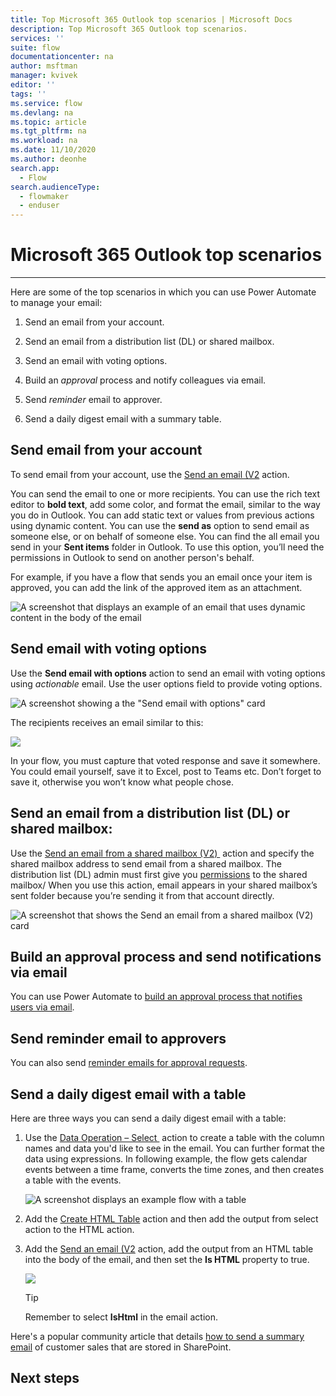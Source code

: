 ```yaml
---
title: Top Microsoft 365 Outlook top scenarios | Microsoft Docs
description: Top Microsoft 365 Outlook top scenarios.
services: ''
suite: flow
documentationcenter: na
author: msftman
manager: kvivek
editor: ''
tags: ''
ms.service: flow
ms.devlang: na
ms.topic: article
ms.tgt_pltfrm: na
ms.workload: na
ms.date: 11/10/2020
ms.author: deonhe
search.app: 
  - Flow
search.audienceType: 
  - flowmaker
  - enduser
---
```

# Microsoft 365 Outlook top scenarios
-------------

Here are some of the top scenarios in which you can use Power Automate to manage your email:

1. Send an email from your account.

1. Send an email from a distribution list (DL) or shared mailbox.

1. Send an email with voting options.

1. Build an *approval* process and notify colleagues via email.

1. Send *reminder* email to approver.

1. Send a daily digest email with a summary table.

## Send email from your account

To send email from your account, use the [Send an email (V2](https://docs.microsoft.com/connectors/office365/#send-an-email-(v2)) action. 

You can send the email to one or more recipients. You can use the rich text editor to **bold text**, add some color, and format the email, similar to the way you do in Outlook. You can add static text or values from previous actions using dynamic content. You can use the **send as** option to send email as someone else, or on behalf of someone else. You can find the all email you send in your **Sent items** folder in Outlook. To use this option, you’ll need the permissions in Outlook to send on another person's behalf.

For example, if you have a flow that sends you an email once your item is approved, you can add the link of the approved item as an attachment.

![A screenshot that displays an example of an email that uses dynamic content in the body of the email](./media/email/59d94832df7f9861bdea32454a412a1b.png)

## Send email with voting options

<!--todo add a link to actionable email-->
Use the **Send email with options** action to send an email with voting options using *actionable* email. Use the user options field to provide voting options.

   ![A screenshot showing a the "Send email with options" card](./media/email/ce1138b8163390721cc6e89eb4e421a2.png)

The recipients receives an email similar to this:

   ![](./media/email/5dde37ab039b696619474cdae9abb3bd.png)

In your flow, you must capture that voted response and save it somewhere. You could email yourself, save it to Excel, post to Teams etc. Don’t forget to save it, otherwise you won’t know what people chose.

## Send an email from a distribution list (DL) or shared mailbox:

<!---->

Use the [Send an email from a shared mailbox (V2) ](https://docs.microsoft.com/connectors/office365/#send-an-email-from-a-shared-mailbox-(v2)) action and specify the shared mailbox address to send email from a shared mailbox. The distribution list (DL) admin must first give you [permissions](https://docs.microsoft.com/microsoft-365/admin/manage/send-email-as-distribution-list?view=o365-worldwide) to the shared mailbox/ When you use this action, email appears in your shared mailbox’s sent folder because you’re sending it from that account directly.

![A screenshot that shows the Send an email from a shared mailbox (V2) card](./media/email/baedb07705820897f235ade54135a87d.png)

## Build an approval process and send notifications via email 

You can use Power Automate to [build an approval process that notifies users via email](https://o365hq.com/blog/build-an-approval-process-with-power-automate).

## Send reminder email to approvers

You can also send [reminder emails for approval requests](https://flow.microsoft.com/blog/approval-reminders-using-parallel-branches).

## Send a daily digest email with a table

Here are three ways you can send a daily digest email with a table:

1. Use the [Data Operation – Select ](https://docs.microsoft.com/power-automate/data-operations#use-the-select-action) action to create a table with the column names and data you'd like to see in the email.
You can further format the data using expressions. In following example, the flow gets calendar events between a time frame, converts the time zones, and then creates a table with the events.

   ![A screenshot displays an example flow with a table](./media/email/8534ef04a83b4a7bca9361a36d7ca598.png)

1. Add the [Create HTML Table](https://docs.microsoft.com/power-automate/data-operations#use-the-create-html-table-action) action and then add the output from select action to the HTML action.

1. Add the [Send an email (V2](https://docs.microsoft.com/connectors/office365/#send-an-email-(v2)) action, add the output from an HTML table into the body of the email, and then set the **Is HTML** property to true.

   ![](./media/email/317c08aced854b426945fc1441c65a3b.png)

   >[!TIP]
   >Remember to select **IsHtml** in the email action.

<!--Todo: Non Microsoft content-->

Here's a popular community article that details [how to send a summary email](https://global-sharepoint.com/uncategorized/learn-html-table-formatting-using-microsoft-power-automate-step-by-step) of customer sales that are stored in SharePoint.


## Next steps


